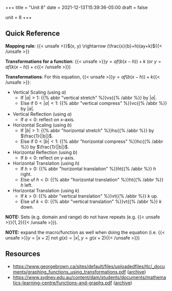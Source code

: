 +++
title = "Unit 8"
date = 2021-12-13T15:39:36-05:00
draft = false

unit = 8
+++

## Quick Reference

**Mapping rule**: {{< unsafe >}}$(x, y) \rightarrow (\frac{x}{b}+h)(ay+k)${{< /unsafe >}}

**Transformations for a function**: {{< unsafe >}}$y=af(b(x-h))+k$ (or $y=af(k(x-h))+c${{< /unsafe >}})

**Transformations**:
For this equation, {{< unsafe >}}$y=af(b(x-h))+k${{< /unsafe >}}:
- Vertical Scaling (using $a$)
	- If $|a| > 1$: {{% abbr "vertical stretch" %}}vs{{% /abbr %}} by $|a|$.
	- Else if $0 < |a| < 1$: {{% abbr "vertical compress" %}}vc{{% /abbr %}} by $|a|$.
- Vertical Reflection (using $a$)
	- If $a < 0$: reflect on x-axis.
- Horizontal Scaling (using $b$)
	- If $|b| > 1$: {{% abbr "horizontal stretch" %}}hs{{% /abbr %}} by $\frac{1}{|b|}$.
	- Else if $0 < |b| < 1$: {{% abbr "horizontal compress" %}}hc{{% /abbr %}} by $\frac{1}{|b|}$.
- Horizontal Reflection (using $b$)
	- If $b < 0$: reflect on y-axis.
- Horizontal Translation (using $h$)
	- If $h > 0$: {{% abbr "horizontal translation" %}}ht{{% /abbr %}} $h$ right.
	- Else uf $h < 0$: {{% abbr "horizontal translation" %}}ht{{% /abbr %}} $h$ left.
- Horizontal Translation (using $k$)
	- If $k > 0$: {{% abbr "vertical translation" %}}vt{{% /abbr %}} $k$ up.
	- Else uf $k < 0$: {{% abbr "vertical translation" %}}vt{{% /abbr %}} $k$ down.

**NOTE:** Sets (e.g. domain and range) do not have repeats (e.g. {{< unsafe >}}$\{1, 2\}${{< /unsafe >}}).

**NOTE:** expand the macro/function as well when doing the equation (i.e. {{< unsafe >}}$y=|x+2|$ not $g(x)=|x|, y=g(x+2)${{< /unsafe >}})


## Resources

- https://www.georgebrown.ca/sites/default/files/uploadedfiles/tlc/_documents/graphing_functions_using_transformations.pdf ([archive](https://web.archive.org/web/20210503092915/https://www.georgebrown.ca/sites/default/files/uploadedfiles/tlc/_documents/graphing_functions_using_transformations.pdf))
- https://www.sydney.edu.au/content/dam/students/documents/mathematics-learning-centre/functions-and-graphs.pdf ([archive](https://web.archive.org/web/20210720102629/https://www.sydney.edu.au/content/dam/students/documents/mathematics-learning-centre/functions-and-graphs.pdf))
